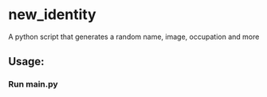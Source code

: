 # new_identity
 A python script that generates a random name, image, occupation and more
 
## Usage:
### Run main.py
